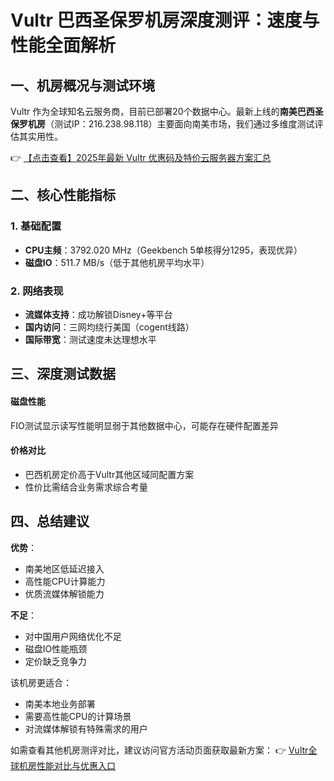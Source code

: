 # Vultr 巴西圣保罗机房深度测评：速度与性能全面解析

## 一、机房概况与测试环境
Vultr 作为全球知名云服务商，目前已部署20个数据中心。最新上线的**南美巴西圣保罗机房**（测试IP：216.238.98.118）主要面向南美市场，我们通过多维度测试评估其实用性。

👉 [【点击查看】2025年最新 Vultr 优惠码及特价云服务器方案汇总](https://bit.ly/VuLtr)

## 二、核心性能指标
### 1. 基础配置
- **CPU主频**：3792.020 MHz（Geekbench 5单核得分1295，表现优异）
- **磁盘IO**：511.7 MB/s（低于其他机房平均水平）

### 2. 网络表现
- **流媒体支持**：成功解锁Disney+等平台
- **国内访问**：三网均绕行美国（cogent线路）
- **国际带宽**：测试速度未达理想水平

## 三、深度测试数据
#### 磁盘性能
FIO测试显示读写性能明显弱于其他数据中心，可能存在硬件配置差异

#### 价格对比
- 巴西机房定价高于Vultr其他区域同配置方案
- 性价比需结合业务需求综合考量

## 四、总结建议
**优势**：
- 南美地区低延迟接入
- 高性能CPU计算能力
- 优质流媒体解锁能力

**不足**：
- 对中国用户网络优化不足
- 磁盘IO性能瓶颈
- 定价缺乏竞争力

该机房更适合：
- 南美本地业务部署
- 需要高性能CPU的计算场景
- 对流媒体解锁有特殊需求的用户

如需查看其他机房测评对比，建议访问官方活动页面获取最新方案：
👉 [Vultr全球机房性能对比与优惠入口](https://bit.ly/VuLtr)